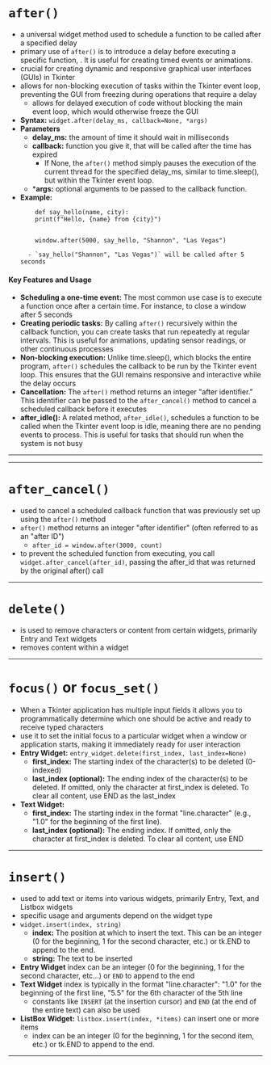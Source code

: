 








# `after()`
- a universal widget method used to schedule a function to be called after a specified delay
- primary use of `after()` is to introduce a delay before executing a specific function, . It is useful for creating timed events or animations.
- crucial for creating dynamic and responsive graphical user interfaces (GUIs) in Tkinter
- allows for non-blocking execution of tasks within the Tkinter event loop, preventing the GUI from freezing during operations that require a delay
    - allows for delayed execution of code without blocking the main event loop, which would otherwise freeze the GUI
- **Syntax:** `widget.after(delay_ms, callback=None, *args)`
- **Parameters**
    - **delay_ms:** the amount of time it should wait in milliseconds
    - **callback:** function you give it, that will be called after the time has expired
        - If None, the `after()` method simply pauses the execution of the current thread for the specified delay_ms, similar to time.sleep(), but within the Tkinter event loop.
    - ***args:** optional arguments to be passed to the callback function.
- **Example:**
    ```
        def say_hello(name, city):
        print(f"Hello, {name} from {city}")


        window.after(5000, say_hello, "Shannon", "Las Vegas")   

    ```
        - `say_hello("Shannon", "Las Vegas")` will be called after 5 seconds

#### Key Features and Usage
- **Scheduling a one-time event:** The most common use case is to execute a function once after a certain time. For instance, to close a window after 5 seconds
- **Creating periodic tasks:** By calling `after()` recursively within the callback function, you can create tasks that run repeatedly at regular intervals. This is useful for animations, updating sensor readings, or other continuous processes
- **Non-blocking execution:** Unlike time.sleep(), which blocks the entire program, `after()` schedules the callback to be run by the Tkinter event loop. This ensures that the GUI remains responsive and interactive while the delay occurs
- **Cancellation:** The `after()` method returns an integer "after identifier." This identifier can be passed to the `after_cancel()` method to cancel a scheduled callback before it executes
- **after_idle():** A related method, `after_idle()`, schedules a function to be called when the Tkinter event loop is idle, meaning there are no pending events to process. This is useful for tasks that should run when the system is not busy
__________________________________________________________________________________________________________

_________________________________________________________________________________

# `after_cancel()`
- used to cancel a scheduled callback function that was previously set up using the `after()` method
- `after()` method returns an integer "after identifier" (often referred to as an "after ID")
    - `after_id = window.after(3000, count)`
- to prevent the scheduled function from executing, you call `widget.after_cancel(after_id)`, passing the after_id that was returned by the original after() call

__________________________________________________________________________________________________________

# `delete()`
- is used to remove characters or content from certain widgets, primarily Entry and Text widgets
- removes content within a widget

__________________________________________________________________________________________________________

# `focus()` or `focus_set()`
- When a Tkinter application has multiple input fields it allows you to programmatically determine which one should be active and ready to receive typed characters
- use it to set the initial focus to a particular widget when a window or application starts, making it immediately ready for user interaction
- **Entry Widget:** `entry_widget.delete(first_index, last_index=None)`
    - **first_index:** The starting index of the character(s) to be deleted (0-indexed)
    - **last_index (optional):** The ending index of the character(s) to be deleted. If omitted, only the character at first_index is deleted. To clear all content, use END as the last_index
- **Text Widget:**
    - **first_index:** The starting index in the format "line.character" (e.g., "1.0" for the beginning of the first line).
    - **last_index (optional):** The ending index. If omitted, only the character at first_index is deleted. To clear all content, use END

__________________________________________________________________________________________________________

# `insert()`
- used to add text or items into various widgets, primarily Entry, Text, and Listbox widgets
- specific usage and arguments depend on the widget type
- `widget.insert(index, string)`
    - **index:** The position at which to insert the text. This can be an integer (0 for the beginning, 1 for the second character, etc.) or tk.END to append to the end.
    - **string:** The text to be inserted
- **Entry Widget** index can be an integer (0 for the beginning, 1 for the second character, etc...) or `END` to append to the end
- **Text Widget** index is typically in the format "line.character": "1.0" for the beginning of the first line, "5.5" for the 6th character of the 5th line
    - constants like `INSERT` (at the insertion cursor) and `END` (at the end of the entire text) can also be used
- **ListBox Widget:** `listbox.insert(index, *items)` can insert one or more items
    - index can be an integer (0 for the beginning, 1 for the second item, etc.) or tk.END to append to the end.
__________________________________________________________________________________________________________